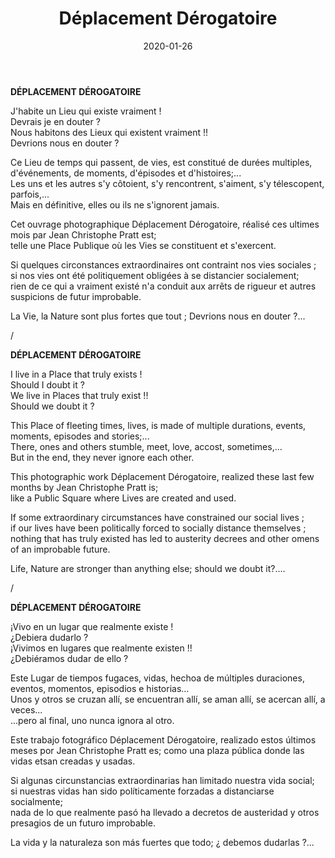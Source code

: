 ﻿---
layout: "gallery.njk"
date: "2020-01-26"
title: "Déplacement Dérogatoire"
description: ""
cover : ""
image_scaling: "130" #en pixel, la taille verticale minimum des images presentes dans la gallery
products:
#   les images produits son dans le dossier "products"
#   - image: nom_de_l_image.jpg
#     link: https://www.pcagallery.com/example
---
**DÉPLACEMENT DÉROGATOIRE**

J'habite un Lieu qui existe vraiment !  
Devrais je en douter ?  
Nous habitons des Lieux qui existent vraiment !!  
Devrions nous en douter ?  

Ce Lieu de temps qui passent, de vies, est constitué de durées multiples, d'événements, de moments, d'épisodes et d'histoires;...  
Les uns et les autres s'y côtoient, s'y rencontrent, s'aiment, s'y télescopent, parfois,...  
Mais en définitive, elles ou ils ne s'ignorent jamais.  

Cet ouvrage photographique Déplacement Dérogatoire, réalisé ces ultimes mois par Jean Christophe Pratt est;  
telle une Place Publique où les Vies se constituent et s'exercent.  

Si quelques circonstances extraordinaires ont contraint nos vies sociales ;  
si nos vies ont été politiquement obligées à se distancier socialement;  
rien de ce qui a vraiment existé n'a conduit aux arrêts de rigueur et autres suspicions de futur improbable.  

La Vie, la Nature sont plus fortes que tout ; Devrions nous en douter ?...  

/

**DÉPLACEMENT DÉROGATOIRE**

I live in a Place that truly exists !  
Should I doubt it ?  
We live in Places that truly exist !!  
Should we doubt it ?  

This Place of fleeting times, lives, is made of multiple durations, events, moments, episodes and stories;...  
There, ones and others stumble, meet, love, accost, sometimes,...  
But in the end, they never ignore each other.  

This photographic work Déplacement Dérogatoire, realized these last few months by Jean Christophe Pratt is;  
like a Public Square where Lives are created and used.  

If some extraordinary circumstances have constrained our social lives ;  
if our lives have been politically forced to socially distance themselves ;  
nothing that has truly existed has led to austerity decrees and other omens of an improbable future.  

Life, Nature are stronger than anything else; should we doubt it?....  

/

**DÉPLACEMENT DÉROGATOIRE**

¡Vivo en un lugar que realmente existe !  
¿Debiera dudarlo ?  
¡Vivimos en lugares que realmente existen !!  
¿Debiéramos dudar de ello ?  

Este Lugar de tiempos fugaces, vidas, hechoa de múltiples duraciones, eventos, momentos, episodios e historias...  
Unos y otros se cruzan allí, se encuentran allí, se aman allí, se acercan allí, a veces...  
...pero al final, uno nunca ignora al otro.  

Este trabajo fotográfico Déplacement Dérogatoire, realizado estos últimos meses por Jean Christophe Pratt es;
como una plaza pública donde las vidas etsan creadas y usadas.  

Si algunas circunstancias extraordinarias han limitado nuestra vida social;  
si nuestras vidas han sido políticamente forzadas a distanciarse socialmente;  
nada de lo que realmente pasó ha llevado a decretos de austeridad y otros presagios de un futuro improbable.  

La vida y la naturaleza son más fuertes que todo; ¿ debemos dudarlas ?...  
